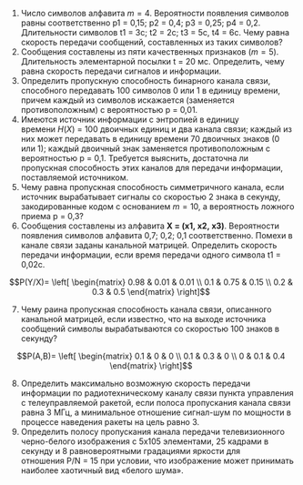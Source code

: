 1. Число символов алфавита $m=4$. Вероятности появления символов равны соответственно p1 = 0,15; p2 = 0,4; p3 = 0,25; p4 = 0,2. Длительности символов t1 = 3с; t2 = 2с; t3 = 5с, t4 = 6с. Чему равна скорость передачи сообщений, составленных из таких символов?
2. Сообщения составлены из пяти качественных признаков ($m = 5$). Длительность элементарной посылки t = 20 мс. Определить, чему равна скорость передачи сигналов и информации.
3. Определить пропускную способность бинарного канала связи, способного передавать 100 символов 0 или 1 в единицу времени, причем каждый из символов искажается (заменяется противоположным) с вероятностью р = 0,01.
4. Имеются источник информации с энтропией в единицу времени $H(Х)$ = 100 двоичных единиц и два канала связи; каждый из них может передавать в единицу времени 70 двоичных знаков (0 или 1); каждый двоичный знак заменяется противоположным с вероятностью р = 0,1. Требуется выяснить, достаточна ли пропускная способность этих каналов для передачи информации, поставляемой источником.
5. Чему равна пропускная способность симметричного канала, если источник вырабатывает сигналы со скоростью 2 знака в секунду, закодированные кодом с основанием $m = 10$, а вероятность ложного приема р = 0,3?
6. Сообщения составлены из алфавита **Х = (х1, x2, x3)**. Вероятности появления символов алфавита 0,7; 0,2; 0,1 соответственно. Помехи в канале связи заданы канальной матрицей. Определить скорость передачи информации, если время передачи одного символа t1 = 0,02с.
```math
P(Y/X)=
\left[
	\begin{matrix}
	0.98 & 0.01 & 0.01 \\
	0.1 & 0.75 & 0.15 \\
	0.2 & 0.3 & 0.5
	\end{matrix} 
\right]
```
7. Чему раина пропускная способность канала связи, описанного канальной матрицей, если известно, что на выходе источника сообщений символы вырабатываются со скоростью 100 знаков в секунду?
```math
P(A,B)=
\left[
	\begin{matrix}
	0.1 & 0 & 0 \\
	0.1 & 0.3 & 0 \\
	0 & 0.1 & 0.4
	\end{matrix} 
\right]
```
8. Определить максимально возможную скорость передачи информации по радиотехническому каналу связи пункта управления с телеуправляемой ракетой, если полоса пропускания канала связи равна 3 МГц, а минимальное отношение сигнал-шум по мощности в процессе наведения ракеты на цель равно 3.
9. Определить полосу пропускания канала передачи телевизионного черно-белого изображения с 5х105 элементами, 25 кадрами в секунду и 8 равновероятными градациями яркости для отношения P/N = 15 при условии, что изображение может принимать наиболее хаотичный вид «белого шума».